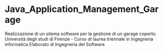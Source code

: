 # Java_Application_Management_Garage
Realizzazione di un sitema software per la gestione di un garage coperto.
Università degli studi di Firenze - Corso di laurea triennale in Ingegneria informatica
Elaborato di Ingegneria del Software

